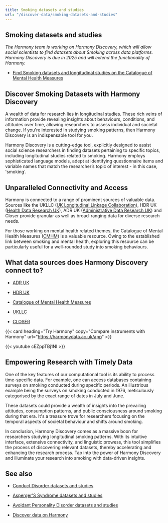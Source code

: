 ```yaml
---
title: Smoking datasets and studies
url: "/discover-data/smoking-datasets-and-studies"
---
```


## Smoking datasets and studies

*The Harmony team is working on Harmony Discovery, which will allow social scientists to find datasets about Smoking across data platforms. Harmony Discovery is due in 2025 and will extend the functionality of Harmony.*

* [Find Smoking datasets and longitudinal studies on the Catalogue of Mental Health Measures](https://www.cataloguementalhealth.ac.uk/?content=search&query=Topic:smoking)

## Discover Smoking Datasets with Harmony Discovery

A wealth of data for research lies in longitudinal studies. These rich veins of information provide revealing insights about behaviours, conditions, and attitudes over time, allowing researchers to assess individual and societal change. If you're interested in studying smoking patterns, then Harmony Discovery is an indispensable tool for you.

Harmony Discovery is a cutting-edge tool, explicitly designed to assist social science researchers in finding datasets pertaining to specific topics, including longitudinal studies related to smoking. Harmony employs sophisticated language models, adept at identifying questionnaire items and variable names that match the researcher’s topic of interest - in this case, 'smoking'.

## Unparalleled Connectivity and Access 

Harmony is connected to a range of prominent sources of valuable data. Sources like the UKLLC ([UK Longitudinal Linkage Collaboration](https://explore.ukllc.ac.uk)), HDR UK ([Health Data Research UK](https://www.hdruk.ac.uk/)), ADR UK ([Administrative Data Research UK](https://www.adruk.org/)) and Closer provide granular as well as broad-ranging data for diverse research needs.

For those working on mental health related themes, the Catalogue of Mental Health Measures ([CMHM](https://www.cataloguementalhealth.ac.uk/)) is a valuable resource. Owing to the established link between smoking and mental health, exploring this resource can be particularly useful for a well-rounded study into smoking behaviours.

## What data sources does Harmony Discovery connect to?

* [ADR UK](https://www.adruk.org/data-access/data-catalogue/)

* [HDR UK](https://www.healthdatagateway.org/)

* [Catalogue of Mental Health Measures](https://www.cataloguementalhealth.ac.uk/)

* [UKLLC](https://explore.ukllc.ac.uk)

* [CLOSER](https://closer.ac.uk/)

{{< card heading="Try Harmony" copy="Compare instruments with Harmony" url="https://harmonydata.ac.uk/app" >}}

{{< youtube cEZppTBj1NI >}}



## Empowering Research with Timely Data

One of the key features of our computational tool is its ability to process time-specific data. For example, one can access databases containing surveys on smoking conducted during specific periods. An illustrious example being the surveys on smoking conducted in 1976, meticulously categorised by the exact range of dates in July and June. 

These datasets could provide a wealth of insights into the prevailing attitudes, consumption patterns, and public consciousness around smoking during that era. It's a treasure trove for researchers focusing on the temporal aspects of societal behaviour and shifts around smoking.

In conclusion, Harmony Discovery comes as a massive boon for researchers studying longitudinal smoking patterns. With its intuitive interface, extensive connectivity, and linguistic prowess, this tool simplifies the process of discovering relevant datasets, thereby accelerating and enhancing the research process. Tap into the power of Harmony Discovery and illuminate your research into smoking with data-driven insights.

## See also

* [Conduct Disorder datasets and studies](/discover-data/conduct-disorder-datasets-and-studies)

* [Asperger'S Syndrome datasets and studies](/discover-data/aspergers-syndrome-datasets-and-studies)

* [Avoidant Personality Disorder datasets and studies](/discover-data/avoidant-personality-disorder-datasets-and-studies)

* [Discover data on Harmony](/discover-data/)